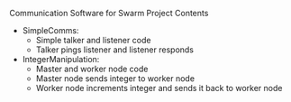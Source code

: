 Communication Software for Swarm Project
Contents
- SimpleComms: 
  - Simple talker and listener code
  - Talker pings listener and listener responds
- IntegerManipulation:
  - Master and worker node code
  - Master node sends integer to worker node
  - Worker node increments integer and sends it back to worker node
